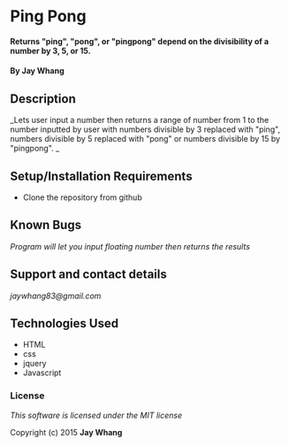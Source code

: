 # Ping Pong

#### Returns "ping", "pong", or "pingpong" depend on the divisibility of a number by 3, 5, or 15.

#### By Jay Whang

## Description

_Lets user input a number then returns a range of number from 1 to the number inputted by user with numbers divisible by 3 replaced with "ping", numbers divisible by 5 replaced with "pong" or numbers divisible by 15 by "pingpong". _

## Setup/Installation Requirements

* Clone the repository from github

## Known Bugs

_Program will let you input floating number then returns the results_

## Support and contact details

_jaywhang83@gmail.com_

## Technologies Used

* HTML
* css
* jquery
* Javascript

### License

*This software is licensed under the MIT license*

Copyright (c) 2015 **Jay Whang**

